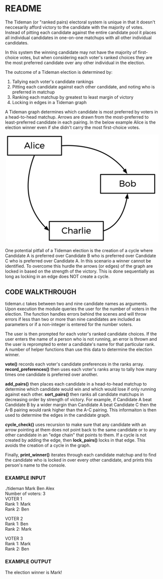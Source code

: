 # README

The Tideman (or "ranked pairs) electoral system is unique in that it doesn't neccesarily afford victory to the candidate with the majority of votes. Instead of pitting each candidate against the entire candidate pool it places all individual candidates in one-on-one matchups with all other individual candidates.

In this system the winning candidate may not have the majority of first-choice votes, but when considering each voter's ranked choices they are the most preferred candidate over any other individual in the election.

The outcome of a Tideman election is determined by:

1. Tallying each voter's candidate rankings
2. Pitting each candidate against each other candidate, and noting who is preferred in matchup
3. Ranking each matchup by greatest to least margin of victory
4. Locking in edges in a Tideman graph

A Tideman graph determines which candidate is most preferred by voters in a head-to-head matchup. Arrows are drawn from the most-preferred to least-preferred candidate in each pairing. In the below example Alice is the election winner even if she didn't carry the most first-choice votes.

<img src="./TidemanGraph.png" width="600" />

One potential pitfall of a Tideman election is the creation of a cycle where Candidate A is preferred over Candidate B who is preferred over Candidate C who is preferred over Candidate A. In this scenario a winner cannot be identified. To overcome this hurdle the arrows (or edges) of the graph are locked in based on the strength of the victory. This is done sequentially as long as locking in an edge does NOT create a cycle.


## CODE WALKTHROUGH

tideman.c takes between two and nine candidate names as arguments. Upon execution the module queries the user for the number of voters in the election. The function handles errors behind the scenes and will throw errors if less than two or more than nine candidates are included as parameters or if a non-integer is entered for the number voters.

The user is then prompted for each voter's ranked candidate choices. If the user enters the name of a person who is not running, an error is thrown and the user is reprompted to enter a candidate's name for that particular rank. A number of helper functions than use this data to determine the election winner.

**vote()** records each voter's candidate preferences in the ranks array. **record_preferences()** then uses each voter's ranks array to tally how many times one candidate is preferred over another.

**add_pairs()** then places each candidate in a head-to-head matchup to determine which candidate would win and which would lose if only running against each other. **sort_pairs()** then ranks all candidate matchups in decreasing order by strength of victory. For example, if Candidate A beat Candidate B by a wider margin than Candidate A beat Candidate C then the A-B pairing would rank higher than the A-C pairing. This informaiton is then used to determine the edges in the candidate graph.

**cycle_check()** uses recursion to make sure that any candidate with an arrow pointing at them does not point back to the same candidate or to any other candidate in an "edge chain" that points to them. If a cycle is not created by adding the edge, then **lock_pairs()** locks in that edge. This avoids the creation of a cycle in the graph. 

Finally, **print_winner()** iterates through each candidate matchup and to find the candidate who is locked in over every other candidate, and prints this person's name to the console.

### EXAMPLE INPUT

./tideman Mark Ben Alex  
Number of voters: 3  
VOTER 1  
Rank 1: Mark  
Rank 2: Ben  
  
VOTER 2  
Rank 1: Ben  
Rank 2: Mark  
  
VOTER 3  
Rank 1: Mark  
Rank 2: Ben  
  
### EXAMPLE OUTPUT
  
The election winner is Mark!
